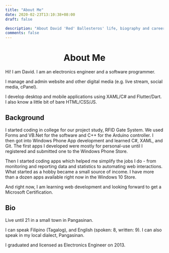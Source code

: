 ```yaml
---
title: "About Me"
date: 2020-02-23T13:10:38+08:00
draft: false

description: "About David 'Red' Ballesteros' life, biography and career history"
comments: false
---
```


<!-- <img src="/images/about-hero.jpg" style="display:block;margin-left:auto;margin-right:auto;width:80%;" alt="Me, Macapagal Bridge, Butuan City 2019"> -->

<h1 style="text-align: center;">About Me</h1>

Hi! I am David. I am an electronics engineer and a software programmer.

I manage and admin website and other digital media (e.g. live stream, social media, cPanel).

I develop desktop and mobile applications using XAML/C# and Flutter/Dart. I also know a little bit of bare HTML/CSS/JS.

## Background

I started coding in college for our project study, RFID Gate System. We used Forms and VB.Net for the software and C++ for the Arduino controller. I then got into Windows Phone App development and learned C#, XAML, and Git. The first apps I developed were mostly for personal-use until I registered and submitted one to the Windows Phone Store.

Then I started coding apps which helped me simplify the jobs I do - from monitoring and reporting data and statistics to automating web interactions. What started as a hobby became a small source of income. I have more than a dozen apps available right now in the Windows 10 Store.

And right now, I am learning web development and looking forward to get a Microsoft Certification.

## Bio

Live until 21 in a small town in Pangasinan.

I can speak Filipino (Tagalog), and English (spoken: 8, written: 9). I can also speak in my local dialect, Pangasinan.

I graduated and licensed as Electronics Engineer on 2013.
